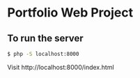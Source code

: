 Portfolio Web Project
========

To run the server
-------
```sh
$ php -S localhost:8000
```

Visit http://localhost:8000/index.html
